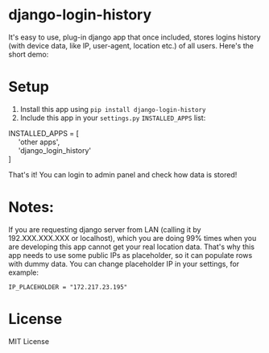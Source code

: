 # django-login-history

It's easy to use, plug-in django app that once included, stores logins history (with device data, like IP, user-agent, location etc.) of all users. Here's the short demo:


# Setup

1. Install this app using ``` pip install django-login-history ```
2. Include this app in your ```settings.py```  ```INSTALLED_APPS``` list:

INSTALLED_APPS = [  
&nbsp;&nbsp;&nbsp;&nbsp;  'other apps',  
&nbsp;&nbsp;&nbsp;&nbsp;  'django_login_history'  
]

That's it! You can login to admin panel and check how data is stored!

# Notes:

If you are requesting django server from LAN (calling it by 192.XXX.XXX.XXX or localhost), which you are doing 99% times when you are developing this app cannot get your real location data. That's why this app needs to use some public IPs as placeholder, so it can populate rows with dummy data. You can change placeholder IP in your settings, for example:

```
IP_PLACEHOLDER = "172.217.23.195"
```

# License
MIT License
